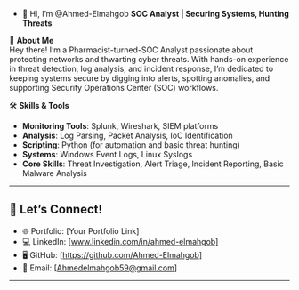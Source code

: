 - 👋 Hi, I’m @Ahmed-Elmahgob
**SOC Analyst | Securing Systems, Hunting Threats**

🚀 **About Me**  
Hey there! I’m a Pharmacist-turned-SOC Analyst passionate about protecting networks and thwarting cyber threats. With hands-on experience in threat detection, log analysis, and incident response, I’m dedicated to keeping systems secure by digging into alerts, spotting anomalies, and supporting Security Operations Center (SOC) workflows.

🛠️ **Skills & Tools**  
- **Monitoring Tools**: Splunk, Wireshark, SIEM platforms  
- **Analysis**: Log Parsing, Packet Analysis, IoC Identification  
- **Scripting**: Python (for automation and basic threat hunting)  
- **Systems**: Windows Event Logs, Linux Syslogs  
- **Core Skills**: Threat Investigation, Alert Triage, Incident Reporting, Basic Malware Analysis  



---

## 💼 **Let’s Connect!**  
- 🌐 Portfolio: [Your Portfolio Link]  
- 💻 LinkedIn: [www.linkedin.com/in/ahmed-elmahgob]  
- 🖥️ GitHub: [https://github.com/Ahmed-Elmahgob]  
- 📧 Email: [Ahmedelmahgob59@gmail.com]  

---

<!---
Ahmed-Elmahgob/Ahmed-Elmahgob is a ✨ special ✨ repository because its `README.md` (this file) appears on your GitHub profile.
You can click the Preview link to take a look at your changes.
--->
